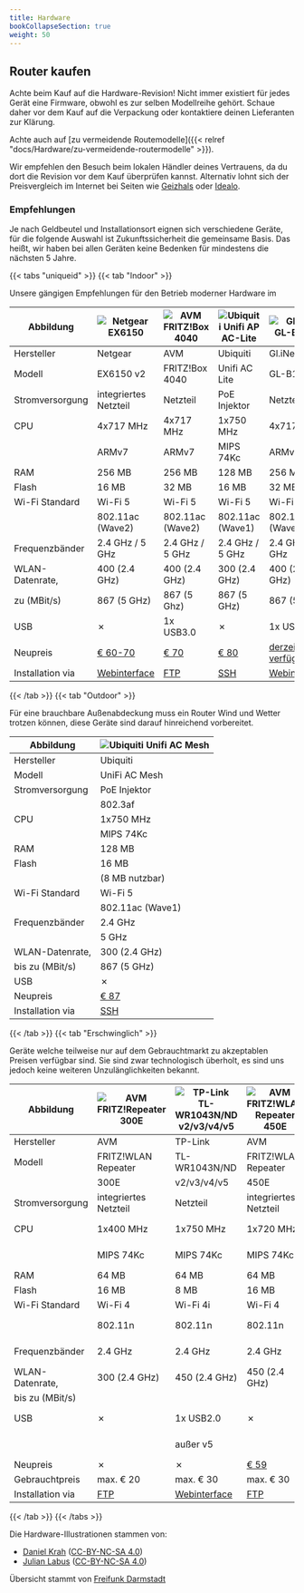 ```yaml
---
title: Hardware
bookCollapseSection: true
weight: 50
---
```


## Router kaufen

Achte beim Kauf auf die Hardware-Revision!
Nicht immer existiert für jedes Gerät eine Firmware, obwohl es zur
selben Modellreihe gehört.
Schaue daher vor dem Kauf auf die Verpackung oder kontaktiere deinen
Lieferanten zur Klärung.

Achte auch auf [zu vermeidende Routemodelle]({{< relref "docs/Hardware/zu-vermeidende-routermodelle" >}}).

Wir empfehlen den Besuch beim lokalen Händler deines Vertrauens, da du
dort die Revision vor dem Kauf überprüfen kannst. Alternativ lohnt sich
der Preisvergleich im Internet bei Seiten wie
[Geizhals](https://geizhals.de/) oder [Idealo](https://www.idealo.de/).

### Empfehlungen

Je nach Geldbeutel und Installationsort eignen sich verschiedene Geräte,
für die folgende Auswahl ist Zukunftssicherheit die gemeinsame Basis.
Das heißt, wir haben bei allen Geräten keine Bedenken für mindestens die
nächsten 5 Jahre.

{{< tabs "uniqueid" >}}
{{< tab "Indoor" >}}

Unsere gängigen Empfehlungen für den Betrieb moderner Hardware im

| Abbildung        | ![Netgear EX6150](/hardware/ex6150v2.svg)                                                                          | ![AVM FRITZ!Box 4040](/hardware/fritz4040.svg)                            | ![Ubiquiti Unifi AP AC-Lite](/hardware/unifi_ac_lite.svg)                       | ![GL.iNet GL-B1300](/hardware/gl-b1300.svg)                                                                        |
|------------------|--------------------------------------------------------------------------------------------------------------------|---------------------------------------------------------------------------|---------------------------------------------------------------------------------|--------------------------------------------------------------------------------------------------------------------|
| Hersteller       | Netgear                                                                                                            | AVM                                                                       | Ubiquiti                                                                        | Gl.iNet                                                                                                            |
| Modell           | EX6150 v2                                                                                                          | FRITZ!Box 4040                                                            | Unifi AC Lite                                                                   | GL-B1300                                                                                                           |
| Stromversorgung  | integriertes Netzteil                                                                                              | Netzteil                                                                  | PoE Injektor                                                                    | Netzteil                                                                                                           |
| CPU              | 4x717 MHz                                                                                                          | 4x717 MHz                                                                 | 1x750 MHz                                                                       | 4x717 MHz                                                                                                          |
|                  | ARMv7                                                                                                              | ARMv7                                                                     | MIPS 74Kc                                                                       | ARMv7                                                                                                              |
| RAM              | 256 MB                                                                                                             | 256 MB                                                                    | 128 MB                                                                          | 256 MB                                                                                                             |
| Flash            | 16 MB                                                                                                              | 32 MB                                                                     | 16 MB                                                                           | 32 MB                                                                                                              |
| Wi-Fi Standard   | Wi-Fi 5                                                                                                            | Wi-Fi 5                                                                   | Wi-Fi 5                                                                         | Wi-Fi 5                                                                                                            |
|                  | 802.11ac (Wave2)                                                                                                   | 802.11ac (Wave2)                                                          | 802.11ac (Wave1)                                                                | 802.11ac (Wave2)                                                                                                   |
| Frequenzbänder   | 2.4 GHz / 5 GHz                                                                                                    | 2.4 GHz / 5 GHz                                                           | 2.4 GHz / 5 GHz                                                                 | 2.4 GHz / 5 GHz                                                                                                    |
| WLAN-Datenrate,  | 400 (2.4 GHz)                                                                                                      | 400 (2.4 GHz)                                                             | 300 (2.4 GHz)                                                                   | 400 (2.4 GHz)                                                                                                      |
| zu (MBit/s)      | 867 (5 GHz)                                                                                                        | 867 (5 Ghz)                                                               | 867 (5 GHz)                                                                     | 867 (5 GHz)                                                                                                        |
| USB              | ✗                                                                                                                  | 1x USB3.0                                                                 | ✗                                                                               | 1x USB3.0                                                                                                          |
| Neupreis         | [€ 60-70](https://geizhals.de/netgear-wi-fi-range-extender-ex6150-ex6150-100pes-a1232062.html)                     | [€ 70](https://geizhals.de/avm-fritz-box-4040-20002763-a1501050.html)     | [€ 80](https://geizhals.de/ubiquiti-unifi-ap-ac-lite-uap-ac-lite-a1325765.html) | [derzeit nicht verfügbar](https://smile.amazon.de/dp/B079FJKZV8/)                                                  |
| Installation via | [Webinterface](https://git.openwrt.org/?p=openwrt/openwrt.git;a=commit;h=970f1914be3f299fb302ca74a214589397000858) | [FTP](https://fritz-tools.readthedocs.io/de/latest/flashing/general.html) | [SSH](https://forum.darmstadt.freifunk.net/t/unifi-ap-erstinstallation/790)     | [Webinterface](https://git.openwrt.org/?p=openwrt/openwrt.git;a=commit;h=04d3308b6248ef21a6f0bc3378b342906c2d2865) |

{{< /tab >}}
{{< tab "Outdoor" >}}

Für eine brauchbare Außenabdeckung muss ein Router Wind und Wetter
trotzen können, diese Geräte sind darauf hinreichend vorbereitet.

| Abbildung        | ![Ubiquiti Unifi AC Mesh](/hardware/unifi_ac_mesh.svg)                      |
|------------------|-----------------------------------------------------------------------------|
| Hersteller       | Ubiquiti                                                                    |
| Modell           | UniFi AC Mesh                                                               |
| Stromversorgung  | PoE Injektor                                                                |
|                  | 802.3af                                                                     |
| CPU              | 1x750 MHz                                                                   |
|                  | MIPS 74Kc                                                                   |
| RAM              | 128 MB                                                                      |
| Flash            | 16 MB                                                                       |
|                  | (8 MB nutzbar)                                                              |
| Wi-Fi Standard   | Wi-Fi 5                                                                     |
|                  | 802.11ac (Wave1)                                                            |
| Frequenzbänder   | 2.4 GHz                                                                     |
|                  | 5 GHz                                                                       |
| WLAN-Datenrate,  | 300 (2.4 GHz)                                                               |
| bis zu (MBit/s)  | 867 (5 GHz)                                                                 |
| USB              | ✗                                                                           |
| Neupreis         | [€ 87](https://geizhals.de/ubiquiti-unifi-ac-mesh-uap-ac-m-a1547488.html)   |
| Installation via | [SSH](https://forum.darmstadt.freifunk.net/t/unifi-ap-erstinstallation/790) |
{{< /tab >}}
{{< tab "Erschwinglich" >}}

Geräte welche teilweise nur auf dem Gebrauchtmarkt zu akzeptablen
Preisen verfügbar sind. Sie sind zwar technologisch überholt, es sind
uns jedoch keine weiteren Unzulänglichkeiten bekannt.

| Abbildung        | ![AVM FRITZ!Repeater 300E](/hardware/fritz450e.svg)                       | ![TP-Link TL-WR1043N/ND v2/v3/v4/v5](/hardware/wr1043nd.svg)                | ![AVM FRITZ!WLAN Repeater 450E](/hardware/fritz450e.svg)                        | ![Netgear R6120](/hardware/netgear-r6120.svg)                               | ![AVM FRITZ!Box 4020](/hardware/fritz4020.svg)                            |
|------------------|---------------------------------------------------------------------------|-----------------------------------------------------------------------------|---------------------------------------------------------------------------------|-----------------------------------------------------------------------------|---------------------------------------------------------------------------|
| Hersteller       | AVM                                                                       | TP-Link                                                                     | AVM                                                                             | Netgear                                                                     | AVM                                                                       |
| Modell           | FRITZ!WLAN Repeater                                                       | TL-WR1043N/ND                                                               | FRITZ!WLAN Repeater                                                             | R6120                                                                       | FRITZ!Box 4020                                                            |
|                  | 300E                                                                      | v2/v3/v4/v5                                                                 | 450E                                                                            |                                                                             |                                                                           |
| Stromversorgung  | integriertes Netzteil                                                     | Netzteil                                                                    | integriertes Netzteil                                                           | Netzteil                                                                    | Netzteil                                                                  |
| CPU              | 1x400 MHz                                                                 | 1x750 MHz                                                                   | 1x720 MHz                                                                       | 1x580 MHz                                                                   | 1x750 MHz                                                                 |
|                  | MIPS 74Kc                                                                 | MIPS 74Kc                                                                   | MIPS 74Kc                                                                       | MIPS 74Kc                                                                   | MIPS 74Kc                                                                 |
| RAM              | 64 MB                                                                     | 64 MB                                                                       | 64 MB                                                                           | 64 MB                                                                       | 128 MB                                                                    |
| Flash            | 16 MB                                                                     | 8 MB                                                                        | 16 MB                                                                           | 16 MB                                                                       | 16 MB                                                                     |
| Wi-Fi Standard   | Wi-Fi 4                                                                   | Wi-Fi 4i                                                                    | Wi-Fi 4                                                                         | Wi-Fi 5                                                                     | Wi-Fi 4                                                                   |
|                  | 802.11n                                                                   | 802.11n                                                                     | 802.11n                                                                         | 802.11ac (Wave 1)                                                           | 802.11n                                                                   |
| Frequenzbänder   | 2.4 GHz                                                                   | 2.4 GHz                                                                     | 2.4 GHz                                                                         | 2.4 GHz / 5 GHz                                                             | 2.4 GHz                                                                   |
| WLAN-Datenrate,  | 300 (2.4 GHz)                                                             | 450 (2.4 GHz)                                                               | 450 (2.4 GHz)                                                                   | 300 (2.4 GHz)                                                               | 450 (2.4 GHz)                                                             |
| bis zu (MBit/s)  |                                                                           |                                                                             |                                                                                 | 866 (5 GHz)                                                                 |                                                                           |
| USB              | ✗                                                                         | 1x USB2.0                                                                   | ✗                                                                               | 1x USB2.0                                                                   | (1x USB2.0)                                                               |
|                  |                                                                           | außer v5                                                                    |                                                                                 |                                                                             | nicht unterstützt                                                         |
| Neupreis         | ✗                                                                         | ✗                                                                           | [€ 59](https://geizhals.de/avm-fritz-wlan-repeater-450e-20002589-a1065058.html) | [€ 37](https://geizhals.de/netgear-r6120-r6120-100pes-a1624501.html)        | [€ 45](https://geizhals.de/avm-fritz-box-4020-20002713-a1244179.html)     |
| Gebrauchtpreis   | max. € 20                                                                 | max. € 30                                                                   | max. € 30                                                                       | max. € 35                                                                   | max. € 30                                                                 |
| Installation via | [FTP](https://fritz-tools.readthedocs.io/de/latest/flashing/general.html) | [Webinterface](https://darmstadt.freifunk.net/mitmachen/router-einrichten/) | [FTP](https://fritz-tools.readthedocs.io/de/latest/flashing/general.html)       | [Webinterface](https://darmstadt.freifunk.net/mitmachen/router-einrichten/) | [FTP](https://fritz-tools.readthedocs.io/de/latest/flashing/general.html) |
{{< /tab >}}
{{< /tabs >}}


Die Hardware-Illustrationen stammen von:

- [Daniel Krah](https://github.com/Moorviper/Freifunk-Router-Anleitungen)
  ([CC-BY-NC-SA 4.0](https://creativecommons.org/licenses/by-nc-sa/4.0/))
- [Julian Labus](https://github.com/belzebub40k/router-pics)
  ([CC-BY-NC-SA 4.0](http://creativecommons.org/licenses/by-nc-sa/4.0/))

Übersicht stammt von [Freifunk Darmstadt](https://darmstadt.freifunk.net/mitmachen/unterstuetzte-geraete/)

